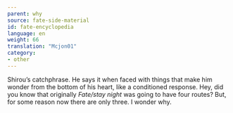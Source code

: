 ```yaml
---
parent: why
source: fate-side-material
id: fate-encyclopedia
language: en
weight: 66
translation: "Mcjon01"
category:
- other
---
```


Shirou’s catchphrase. He says it when faced with things that make him wonder from the bottom of his heart, like a conditioned response.
Hey, did you know that originally *Fate/stay night* was going to have four routes? But, for some reason now there are only three. I wonder why.
